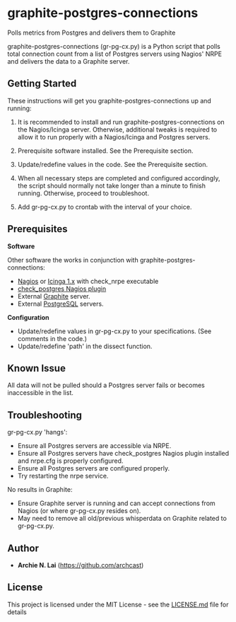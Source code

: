 # graphite-postgres-connections
Polls metrics from Postgres and delivers them to Graphite

graphite-postgres-connections (gr-pg-cx.py) is a Python script that polls total connection count from a list of Postgres servers using Nagios' NRPE and delivers the data to a Graphite server.


## Getting Started

These instructions will get you graphite-postgres-connections up and running:


1.  It is recommended to install and run graphite-postgres-connections on the Nagios/Icinga server.  Otherwise, additional tweaks is required to allow it to run properly with a Nagios/Icinga and Postgres servers. 

2.  Prerequisite software installed.  See the Prerequisite section.

3.  Update/redefine values in the code.  See the Prerequisite section.

4.  When all necessary steps are completed and configured accordingly, the script should normally not take longer than a minute to finish running.  Otherwise, proceed to troubleshoot.

5.  Add gr-pg-cx.py to crontab with the interval of your choice.


## Prerequisites

**Software**

Other software the works in conjunction with graphite-postgres-connections:

* [Nagios](https://www.nagios.org/downloads/) or [Icinga 1.x](https://icinga.com/) with check_nrpe executable 
* [check_postgres Nagios plugin](https://bucardo.org/check_postgres/)
* External [Graphite](https://graphiteapp.org/) server.
* External [PostgreSQL](https://www.postgresql.org/) servers.

**Configuration**
* Update/redefine values in gr-pg-cx.py to your specifications. (See comments in the code.)
* Update/redefine 'path' in the dissect function.


## Known Issue

All data will not be pulled should a Postgres server fails or becomes inaccessible in the list.


## Troubleshooting

gr-pg-cx.py 'hangs':

* Ensure all Postgres servers are accessible via NRPE.
* Ensure all Postgres servers have check_postgres Nagios plugin installed and nrpe.cfg is properly configured.
* Ensure all Postgres servers are configured properly.
* Try restarting the nrpe service.


No results in Graphite:

* Ensure Graphite server is running and can accept connections from Nagios (or where gr-pg-cx.py resides on).
* May need to remove all old/previous whisperdata on Graphite related to gr-pg-cx.py.


## Author
* **Archie N. Lai** (https://github.com/archcast)


## License

This project is licensed under the MIT License - see the [LICENSE.md](LICENSE.md) file for details
